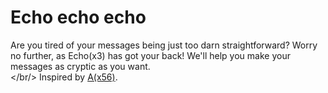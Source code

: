 # Echo echo echo

Are you tired of your messages being just too darn straightforward? Worry no further, as Echo(x3) has got your back! We'll help you make your messages as cryptic as you want.
<br/>
</br/>
Inspired by [A(x56)](https://aaa.aaaaaaaaaaaaaaaaaaaaaaaaaaaaaaaaaaaaaaaaaaaaaaaaaaaaaaaa.com/).
